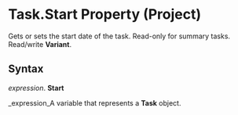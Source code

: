 
# Task.Start Property (Project)

Gets or sets the start date of the task. Read-only for summary tasks. Read/write  **Variant**.


## Syntax

 _expression_. **Start**

 _expression_A variable that represents a  **Task** object.

